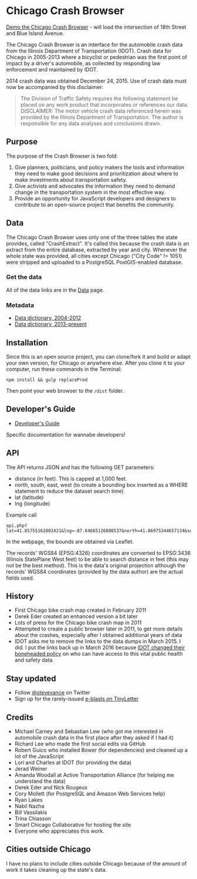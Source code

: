 Chicago Crash Browser
=====================

[Demo the Chicago Crash Browser](http://chicagocrashes.org/index.php#lat=41.857719&lon=-87.661216&get=yes&zoom=18) - will load the intersection of 18th Street and Blue Island Avenue. 

The Chicago Crash Browser is an interface for the automobile crash data from the Illinois Department of Transportation (IDOT). Crash data for Chicago in 2005-2013 where a bicyclist or pedestrian was the first point of impact by a driver's automobile, as collected by responding law enforcement and maintained by IDOT.

2014 crash data was obtained December 24, 2015. Use of crash data must now be accompanied by this disclaimer:

> The Division of Traffic Safety requires the following statement be placed on any work product that incorporates or references our data. 
DISCLAIMER: The motor vehicle crash data referenced herein was provided by the Illinois Department of Transportation. The author is responsible for any data analyses and conclusions drawn.

## Purpose
The purpose of the Crash Browser is two fold:

1. Give planners, politicians, and policy makers the tools and information they need to make good decisions and prioritization about where to make investments about transportation safety. 
1. Give activists and advocates the information they need to demand change in the transportation system in the most effective way. 
1. Provide an opportunity for JavaScript developers and designers to contribute to an open-source project that benefits the community.

## Data
The Chicago Crash Browser uses only one of the three tables the state provides, called "CrashExtract". It's called this because the crash data is an extract from the entire database, extracted by year and city. Whenever the whole state was provided, all cities except Chicago ("City Code" != 1051) were stripped and uploaded to a PostgreSQL PostGIS-enabled database. 

### Get the data
All of the data links are in the [Data](DATA.md) page.

### Metadata
* [Data dictionary, 2004-2012](datadictionary/2004-present_crash_datadictionary_10-13-09.docx)
* [Data dictionary, 2013-present](datadictionary/Illinois%20Traffic%20Crash%20Data%20Extract%20Metadata%20112014-Crash.docx)

## Installation

Since this is an open source project, you can clone/fork it and build or adapt your own version, for Chicago or anywhere else. After you clone it to your computer, run these commands in the Terminal:

````
npm install && gulp replaceProd
````

Then point your web browser to the `/dist` folder. 

## Developer's Guide

* [Developer's Guide](developersdevelopersdevelopers.md)

Specific documentation for wannabe developers!

## API
The API returns JSON and has the following GET parameters:
* distance (in feet). This is capped at 1,000 feet. 
* north, south, east, west (to create a bounding box inserted as a WHERE statement to reduce the dataset search time)
* lat (latitude)
* lng (longitude)

Example call
````
api.php?lat=41.85755162802421&lng=-87.64665126800537&north=41.86975344657134&south=41.84533324486843&east=-87.62577295303345&west=-87.66748666763306&distance=150
````

In the webpage, the bounds are obtained via Leaflet. 

The records' WGS84 (EPSG:4326) coordinates are converted to EPSG:3436 (Illinois StatePlane West feet) to be able to search distance in feet (this may not be the best method). This is the data's original projection although the records' WGS84 coordinates (provided by the data author) are the actual fields used.

## History
* First Chicago bike crash map created in February 2011
* Derek Eder created an enhanced version a bit later
* Lots of press for the Chicago bike crash map in 2011
* Attempted to create a public browser later in 2011, to get more details about the crashes, especially after I obtained additional years of data
* IDOT asks me to remove the links to the data dumps in March 2015. I did. I put the links back up in March 2016 because [IDOT changed their boneheaded policy](http://chi.streetsblog.org/2015/11/03/idot-finally-sees-the-light-stops-withholding-crash-data-from-the-public/) on who can have access to this vital public health and safety data. 

## Stay updated
* Follow [@stevevance](http://twitter.com/stevevance) on Twitter
* Sign up for the rarely-issued [e-blasts on TinyLetter](https://tinyletter.com/chicagocrashes)

## Credits
* Michael Carney and Sebastian Lew (who got me interested in automobile crash data in the first place after they asked if I had it)
* Richard Lee who made the first social edits via GitHub
* Robert Guico who installed Bower (for dependencies) and cleaned up a lot of the JavaScript
* Lori and Charles at IDOT (for providing the data)
* Jerad Weiner
* Amanda Woodall at Active Transportation Alliance (for helping me understand the data)
* Derek Eder and Nick Rougeux
* Cory Mollett (for PostgreSQL and Amazon Web Services help)
* Ryan Lakes
* Nabil Nazha
* Bill Vassilakis
* Trina Chiasson
* Smart Chicago Collaborative for hosting the site
* Everyone who appreciates this work.

## Cities outside Chicago
I have no plans to include cities outside Chicago because of the amount of work it takes cleaning up the state's data.
